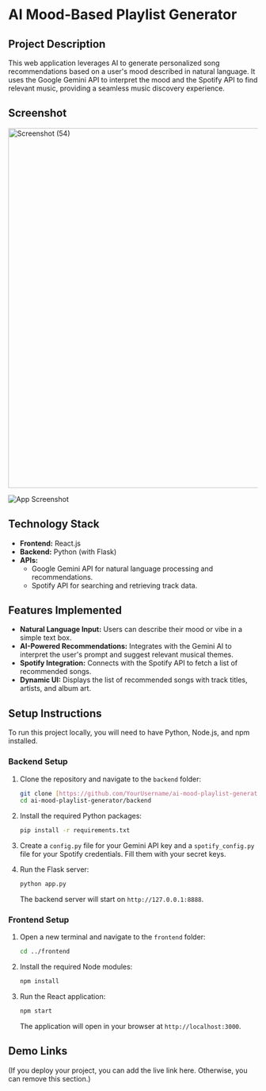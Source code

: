 # AI Mood-Based Playlist Generator

## Project Description

This web application leverages AI to generate personalized song recommendations based on a user's mood described in natural language. It uses the Google Gemini API to interpret the mood and the Spotify API to find relevant music, providing a seamless music discovery experience.

## Screenshot
<img width="1364" height="725" alt="Screenshot (54)" src="https://github.com/user-attachments/assets/a69c38f8-8fc5-4985-817c-3d90624284ba" />


![App Screenshot](placeholder-screenshot.png)

## Technology Stack

* **Frontend:** React.js
* **Backend:** Python (with Flask)
* **APIs:**
    * Google Gemini API for natural language processing and recommendations.
    * Spotify API for searching and retrieving track data.

## Features Implemented

* **Natural Language Input:** Users can describe their mood or vibe in a simple text box.
* **AI-Powered Recommendations:** Integrates with the Gemini AI to interpret the user's prompt and suggest relevant musical themes.
* **Spotify Integration:** Connects with the Spotify API to fetch a list of recommended songs.
* **Dynamic UI:** Displays the list of recommended songs with track titles, artists, and album art.

## Setup Instructions

To run this project locally, you will need to have Python, Node.js, and npm installed.

### Backend Setup

1.  Clone the repository and navigate to the `backend` folder:
    ```bash
    git clone [https://github.com/YourUsername/ai-mood-playlist-generator.git](https://github.com/YourUsername/ai-mood-playlist-generator.git)
    cd ai-mood-playlist-generator/backend
    ```

2.  Install the required Python packages:
    ```bash
    pip install -r requirements.txt
    ```

3.  Create a `config.py` file for your Gemini API key and a `spotify_config.py` file for your Spotify credentials. Fill them with your secret keys.

4.  Run the Flask server:
    ```bash
    python app.py
    ```
    The backend server will start on `http://127.0.0.1:8888`.

### Frontend Setup

1.  Open a new terminal and navigate to the `frontend` folder:
    ```bash
    cd ../frontend
    ```

2.  Install the required Node modules:
    ```bash
    npm install
    ```

3.  Run the React application:
    ```bash
    npm start
    ```
    The application will open in your browser at `http://localhost:3000`.

## Demo Links

(If you deploy your project, you can add the live link here. Otherwise, you can remove this section.)
